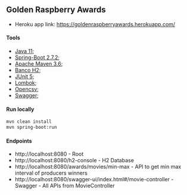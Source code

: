 ## Golden Raspberry Awards
- Heroku app link: https://goldenraspberryawards.herokuapp.com/

#### Tools
- [Java 11](https://docs.oracle.com/en/java/javase/11/);
- [Spring-Boot 2.7.2](https://spring.io/projects/spring-boot);
- [Apache Maven 3.6](https://maven.apache.org/ref/3.6.0/);
- [Banco H2](https://www.h2database.com/html/main.html);
- [JUnit 5](https://junit.org/junit5/);
- [Lombok](https://projectlombok.org/);
- [Opencsv](http://opencsv.sourceforge.net/);
- [Swagger](https://github.com/springfox/springfox#getting-started);

#### Run locally
```sh
mvn clean install
mvn spring-boot:run
```

#### Endpoints
- http://localhost:8080 - Root
- http://localhost:8080/h2-console - H2 Database
- http://localhost:8080/awards/movies/min-max - API to get min max interval of producers winners
- http://localhost:8080/swagger-ui/index.html#/movie-controller - Swagger - All APIs from MovieController